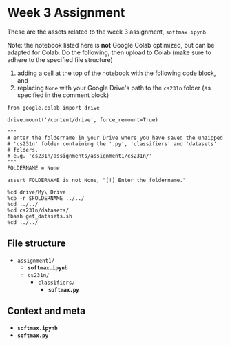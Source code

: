 # Week 3 Assignment
These are the assets related to the week 3 assignment, `softmax.ipynb`

Note: the notebook listed here is **not** Google Colab optimized, but can be adapted for Colab. Do the following, then upload to Colab (make sure to adhere to the specified file structure)
1. adding a cell at the top of the notebook with the following code block, and
2. replacing `None` with your Google Drive's path to the `cs231n` folder (as specified in the comment block)

```
from google.colab import drive

drive.mount('/content/drive', force_remount=True)

"""
# enter the foldername in your Drive where you have saved the unzipped
# 'cs231n' folder containing the '.py', 'classifiers' and 'datasets'
# folders.
# e.g. 'cs231n/assignments/assignment1/cs231n/'
"""
FOLDERNAME = None

assert FOLDERNAME is not None, "[!] Enter the foldername."

%cd drive/My\ Drive
%cp -r $FOLDERNAME ../../
%cd ../../
%cd cs231n/datasets/
!bash get_datasets.sh
%cd ../../
```

## File structure
* `assignment1/`
    * **`softmax.ipynb`**
    * `cs231n/`
        * `classifiers/`
            * **`softmax.py`**

## Context and meta
* **`softmax.ipynb`**
* **`softmax.py`**